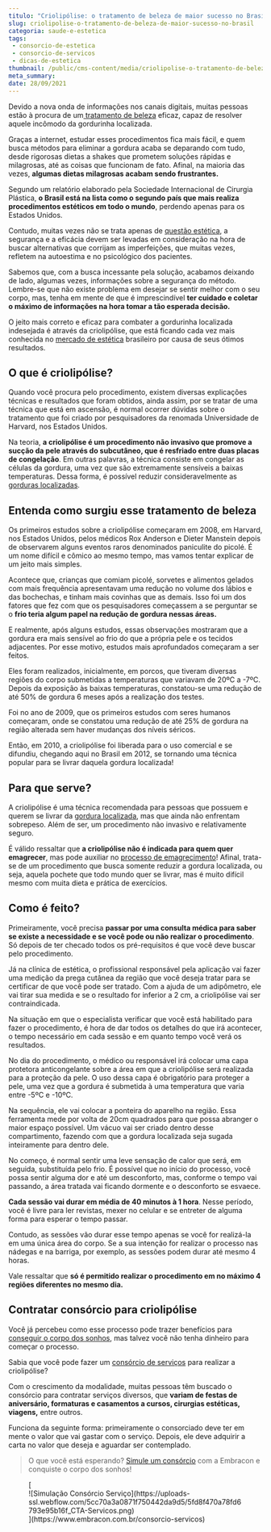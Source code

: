 ```yaml
---
titulo: "Criolipólise: o tratamento de beleza de maior sucesso no Brasil"
slug: criolipolise-o-tratamento-de-beleza-de-maior-sucesso-no-brasil
categoria: saude-e-estetica
tags:
 - consorcio-de-estetica
 - consorcio-de-servicos
 - dicas-de-estetica
thumbnail: /public/cms-content/media/criolipolise-o-tratamento-de-beleza-de-maior-sucesso-no-brasil.jpg
meta_summary: 
date: 28/09/2021
---
```

Devido a nova onda de informações nos canais digitais, muitas pessoas estão à procura de um[ tratamento de beleza](https://www.embracon.com.br/blog/conheca-a-relacao-entre-estresse-e-beleza-agora-mesmo) eficaz, capaz de resolver aquele incômodo da gordurinha localizada.

Graças a internet, estudar esses procedimentos fica mais fácil, e quem busca métodos para eliminar a gordura acaba se deparando com tudo, desde rigorosas dietas a shakes que prometem soluções rápidas e milagrosas, até as coisas que funcionam de fato. Afinal, na maioria das vezes, **algumas dietas milagrosas acabam sendo frustrantes.**

Segundo um relatório elaborado pela Sociedade Internacional de Cirurgia Plástica, **o Brasil está na lista como o segundo país que mais realiza procedimentos estéticos em todo o mundo**, perdendo apenas para os Estados Unidos.

Contudo, muitas vezes não se trata apenas de [questão estética](https://www.embracon.com.br/blog/afinal-a-mamoplastia-e-estetica-ou-saude), a segurança e a eficácia devem ser levadas em consideração na hora de buscar alternativas que corrijam as imperfeições, que muitas vezes, refletem na autoestima e no psicológico dos pacientes.

Sabemos que, com a busca incessante pela solução, acabamos deixando de lado, algumas vezes, informações sobre a segurança do método. Lembre-se que não existe problema em desejar se sentir melhor com o seu corpo, mas, tenha em mente de que é imprescindível **ter cuidado e coletar o máximo de informações na hora tomar a tão esperada decisão.**

O jeito mais correto e eficaz para combater a gordurinha localizada indesejada é através da criolipólise, que está ficando cada vez mais conhecida no [mercado de estética](https://www.embracon.com.br/blog/procedimentos-e-cirurgias-esteticas-mais-famosas-do-momento) brasileiro por causa de seus ótimos resultados.

O que é criolipólise?
---------------------

Quando você procura pelo procedimento, existem diversas explicações técnicas e resultados que foram obtidos, ainda assim, por se tratar de uma técnica que está em ascensão, é normal ocorrer dúvidas sobre o tratamento que foi criado por pesquisadores da renomada Universidade de Harvard, nos Estados Unidos.

Na teoria, **a criolipólise é um procedimento não invasivo que promove a sucção da pele através do subcutâneo, que é resfriado entre duas placas de congelação**. Em outras palavras, a técnica consiste em congelar as células da gordura, uma vez que são extremamente sensíveis a baixas temperaturas. Dessa forma, é possível reduzir consideravelmente as [gorduras localizadas](https://www.embracon.com.br/blog/quais-sao-as-causas-da-gordura-localizada-e-como-elimina-la).

Entenda como surgiu esse tratamento de beleza
---------------------------------------------

Os primeiros estudos sobre a criolipólise começaram em 2008, em Harvard, nos Estados Unidos, pelos médicos Rox Anderson e Dieter Manstein depois de observarem alguns eventos raros denominados paniculite do picolé. É um nome difícil e cômico ao mesmo tempo, mas vamos tentar explicar de um jeito mais simples.

Acontece que, crianças que comiam picolé, sorvetes e alimentos gelados com mais frequência apresentavam uma redução no volume dos lábios e das bochechas, e tinham mais covinhas que as demais. Isso foi um dos fatores que fez com que os pesquisadores começassem a se perguntar se o **frio teria algum papel na redução de gordura nessas áreas.**

E realmente, após alguns estudos, essas observações mostraram que a gordura era mais sensível ao frio do que a própria pele e os tecidos adjacentes. Por esse motivo, estudos mais aprofundados começaram a ser feitos.

Eles foram realizados, inicialmente, em porcos, que tiveram diversas regiões do corpo submetidas a temperaturas que variavam de 20ºC a -7ºC. Depois da exposição às baixas temperaturas, constatou-se uma redução de até 50% de gordura 6 meses após a realização dos testes.

Foi no ano de 2009, que os primeiros estudos com seres humanos começaram, onde se constatou uma redução de até 25% de gordura na região alterada sem haver mudanças dos níveis séricos.

Então, em 2010, a criolipólise foi liberada para o uso comercial e se difundiu, chegando aqui no Brasil em 2012, se tornando uma técnica popular para se livrar daquela gordura localizada!

Para que serve?
---------------

A criolipólise é uma técnica recomendada para pessoas que possuem e querem se livrar da [gordura localizada](https://www.embracon.com.br/blog/saiba-quais-sao-os-principais-tipos-de-tratamentos-para-flacidez-corporal), mas que ainda não enfrentam sobrepeso. Além de ser, um procedimento não invasivo e relativamente seguro.

É válido ressaltar que **a criolipólise não é indicada para quem quer emagrecer**, mas pode auxiliar no [processo de emagrecimento](https://www.embracon.com.br/blog/como-emagrecer-de-forma-saudavel-e-duradoura)! Afinal, trata-se de um procedimento que busca somente reduzir a gordura localizada, ou seja, aquela pochete que todo mundo quer se livrar, mas é muito difícil mesmo com muita dieta e prática de exercícios.

Como é feito?
-------------

Primeiramente, você precisa **passar por uma consulta médica para saber se existe a necessidade e se você pode ou não realizar o procedimento**. Só depois de ter checado todos os pré-requisitos é que você deve buscar pelo procedimento.

Já na clínica de estética, o profissional responsável pela aplicação vai fazer uma medição da prega cutânea da região que você deseja tratar para se certificar de que você pode ser tratado. Com a ajuda de um adipômetro, ele vai tirar sua medida e se o resultado for inferior a 2 cm, a criolipólise vai ser contraindicada.

Na situação em que o especialista verificar que você está habilitado para fazer o procedimento, é hora de dar todos os detalhes do que irá acontecer, o tempo necessário em cada sessão e em quanto tempo você verá os resultados.

No dia do procedimento, o médico ou responsável irá colocar uma capa protetora anticongelante sobre a área em que a criolipólise será realizada para a proteção da pele. O uso dessa capa é obrigatório para proteger a pele, uma vez que a gordura é submetida à uma temperatura que varia entre -5ºC e -10ºC.

Na sequência, ele vai colocar a ponteira do aparelho na região. Essa ferramenta mede por volta de 20cm quadrados para que possa abranger o maior espaço possível. Um vácuo vai ser criado dentro desse compartimento, fazendo com que a gordura localizada seja sugada inteiramente para dentro dele.

No começo, é normal sentir uma leve sensação de calor que será, em seguida, substituída pelo frio. É possível que no início do processo, você possa sentir alguma dor e até um desconforto, mas, conforme o tempo vai passando, a área tratada vai ficando dormente e o desconforto se esvaece.

**Cada sessão vai durar em média de 40 minutos à 1 hora**. Nesse período, você é livre para ler revistas, mexer no celular e se entreter de alguma forma para esperar o tempo passar.

Contudo, as sessões vão durar esse tempo apenas se você for realizá-la em uma única área do corpo. Se a sua intenção for realizar o processo nas nádegas e na barriga, por exemplo, as sessões podem durar até mesmo 4 horas.

Vale ressaltar que **só é permitido realizar o procedimento em no máximo 4 regiões diferentes no mesmo dia.**

Contratar consórcio para criolipólise
-------------------------------------

Você já percebeu como esse processo pode trazer benefícios para [conseguir o corpo dos sonhos](https://www.embracon.com.br/blog/procedimentos-esteticos-para-emagrecer-quais-sao-os-melhores), mas talvez você não tenha dinheiro para começar o processo.

Sabia que você pode fazer um [consórcio de serviços](https://www.embracon.com.br/blog/tudo-sobre-o-consorcio-de-cirurgia-plastica-embracon) para realizar a criolipólise?

Com o crescimento da modalidade, muitas pessoas têm buscado o consórcio para contratar serviços diversos, que **variam de festas de aniversário, formaturas e casamentos a cursos, cirurgias estéticas, viagens,** entre outros.

Funciona da seguinte forma: primeiramente o consorciado deve ter em mente o valor que vai gastar com o serviço. Depois, ele deve adquirir a carta no valor que deseja e aguardar ser contemplado.

> O que você está esperando? [Simule um consórcio](https://www.embracon.com.br/consorcio-servicos) com a Embracon e conquiste o corpo dos sonhos!

<figure class="w-richtext-figure-type-image w-richtext-align-center">[<div>![Simulação Consórcio Serviço](https://uploads-ssl.webflow.com/5cc70a3a0871f750442da9d5/5fd8f470a78fd6793e95b16f_CTA-Servicos.png)</div>](https://www.embracon.com.br/consorcio-servicos)</figure>
